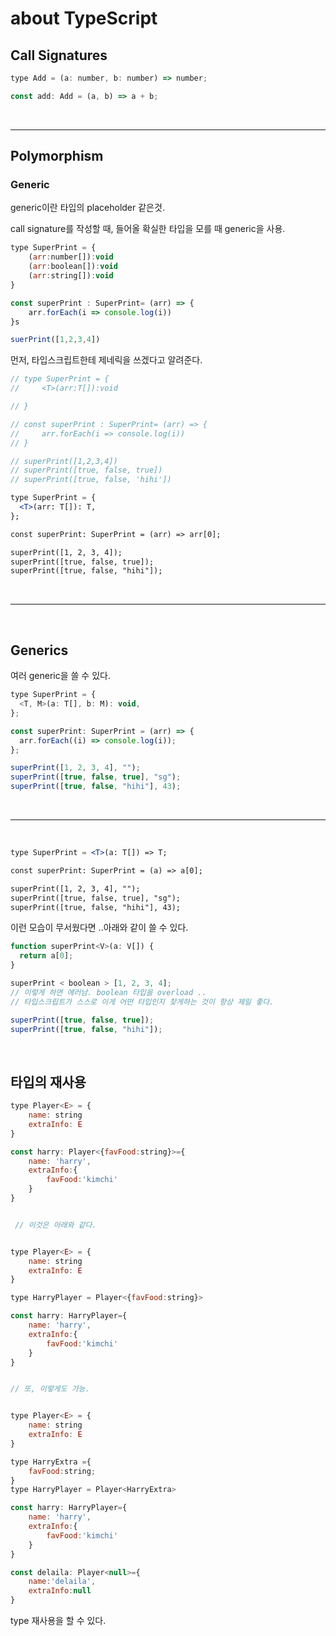 # about TypeScript

## Call Signatures

```jsx
type Add = (a: number, b: number) => number;

const add: Add = (a, b) => a + b;
```

<br>

---

## Polymorphism

### Generic

generic이란 타입의 placeholder 같은것.

call signature를 작성할 때, 들어올 확실한 타입을 모를 때 generic을 사용.

```jsx
type SuperPrint = {
    (arr:number[]):void
    (arr:boolean[]):void
    (arr:string[]):void
}

const superPrint : SuperPrint= (arr) => {
    arr.forEach(i => console.log(i))
}s

suerPrint([1,2,3,4])
```

먼저, 타입스크립트한테 제네릭을 쓰겠다고 알려준다.

```jsx
// type SuperPrint = {
//     <T>(arr:T[]):void

// }

// const superPrint : SuperPrint= (arr) => {
//     arr.forEach(i => console.log(i))
// }

// superPrint([1,2,3,4])
// superPrint([true, false, true])
// superPrint([true, false, 'hihi'])

type SuperPrint = {
  <T>(arr: T[]): T,
};

const superPrint: SuperPrint = (arr) => arr[0];

superPrint([1, 2, 3, 4]);
superPrint([true, false, true]);
superPrint([true, false, "hihi"]);
```

<br>

---

<br>

## Generics

여러 generic을 쓸 수 있다.

```jsx
type SuperPrint = {
  <T, M>(a: T[], b: M): void,
};

const superPrint: SuperPrint = (arr) => {
  arr.forEach((i) => console.log(i));
};

superPrint([1, 2, 3, 4], "");
superPrint([true, false, true], "sg");
superPrint([true, false, "hihi"], 43);
```

<br>

---

<br>

```jsx
type SuperPrint = <T>(a: T[]) => T;

const superPrint: SuperPrint = (a) => a[0];

superPrint([1, 2, 3, 4], "");
superPrint([true, false, true], "sg");
superPrint([true, false, "hihi"], 43);
```

이런 모습이 무서웠다면 ..아래와 같이 쓸 수 있다.

```jsx
function superPrint<V>(a: V[]) {
  return a[0];
}

superPrint < boolean > [1, 2, 3, 4];
// 이렇게 하면 에러남. boolean 타입을 overload ..
// 타입스크립트가 스스로 이게 어떤 타입인지 찾게하는 것이 항상 제일 좋다.

superPrint([true, false, true]);
superPrint([true, false, "hihi"]);
```

<br>

## 타입의 재사용

```jsx
type Player<E> = {
    name: string
    extraInfo: E
}

const harry: Player<{favFood:string}>={
    name: 'harry',
    extraInfo:{
        favFood:'kimchi'
    }
}


 // 이것은 아래와 같다.


type Player<E> = {
    name: string
    extraInfo: E
}

type HarryPlayer = Player<{favFood:string}>

const harry: HarryPlayer={
    name: 'harry',
    extraInfo:{
        favFood:'kimchi'
    }
}


// 또, 이렇게도 가능.


type Player<E> = {
    name: string
    extraInfo: E
}

type HarryExtra ={
    favFood:string;
}
type HarryPlayer = Player<HarryExtra>

const harry: HarryPlayer={
    name: 'harry',
    extraInfo:{
        favFood:'kimchi'
    }
}

const delaila: Player<null>={
    name:'delaila',
    extraInfo:null
}

```

type 재사용을 할 수 있다.
